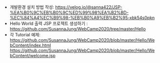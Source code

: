 - 개발환경 설치 방법 작성: https://velog.io/@sanna422/JSP-%EA%B0%9C%EB%B0%9C%ED%99%98%EA%B2%BD-%EC%84%A4%EC%B9%98-%EB%B0%A9%EB%B2%95-xbk54s0pkn
- Hello World 출력 JSP 프로젝트 생성하기 : https://github.com/SusannaJung/WebCamp2020/tree/master/Hello
- 각 Tutorial 예제: https://github.com/SusannaJung/WebCamp2020/blob/master/Hello/WebContent/index.html
https://github.com/SusannaJung/WebCamp2020/blob/master/Hello/WebContent/welcome.jsp
